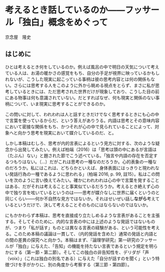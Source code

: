 # 考えるとき話しているのか——フッサール「独白」概念をめぐって

京念屋　隆史

## はじめに

ひとは考えるとき何をしているのか。例えば風呂の中で明日の天気について考えている人は、お湯の暖かさの感覚をもち、自分の手足が視界に映っているかもしれないが、こうした現実に起こっている事柄は彼の思考内容とは何の関係もない。さらには思考する人をこのように外から眺める視点をとらず、まさに私が思考しているときには、ただ思考された世界だけが現象しており、こうした目の前にある物事は何も意識されていない。だとすればなぜ、何も現実と関係のない事柄について、いま現実に思考することができるのか。

この問いに対して、われわれは人と話すときだけでなく思考するときにも心の中で言葉を使っているからだ、という答えがありうる。内語は思考とその意味内容において密接な関係をもち、かつそれが心の中で見られていることによって、対象へと向かう思考を現実において媒介しているのだ、と。

しかし本稿はむしろ、思考が内的言表によるという見方に対する、次のような疑念から出発してみたい。例えば柏端（2016）は「思考は頭の中にあるが言語は（たぶん）ない」と題された節でこう述べている。「独言や内語の存在を否定するつもりはない。〔…〕だがこれは思考の一種なのだろうか。心的表象の一種なのだろうか。私にはこれは、どちらかといえば、身体表面にはっきりと現われない発話行為の一種であるように思われる」（柏端 2016, p. 99, 註15）。私はこの問いを次のように言い換えてみたい。確かにわれわれは心の中で言葉を発することはある、だがそれは考えることと事実似ているだろうか。考えるとき絶えず心の中で独り言を呟いているというのは——思考が媒介なしに世界に届くというのと同じくらい——何か不自然な見方ではないか。それはせいぜい話し**ながら**考えているというだけで、決して考えることそのものにはならないのではないか。

にもかかわらず本稿は、思考を直接成り立たしめるような言表があることを主張する。そしてそのために、内的な言表の中には上述のような発話ではないものが、つまり「私が話す」ものとは異なる言表の経験がある、という可能性を考える。このため本稿の議論は一貫して、（内的発話を含めた）通常の発話と内語との間の差異の探究へと向かう。本稿はまず、『論理学研究』第一研究のフッサールが「独白」に与えた、「告知」の機能を持たない言表であるという規定を明らかにする（第一節・第二節）。そしてこの独白の非告知性を、デリダが「声（voix）」（これは独白の別名である）に与えた「自分が話すのを聞く」という特徴づけを手がかりに、別の角度から考察する（第三節・第四節）。
